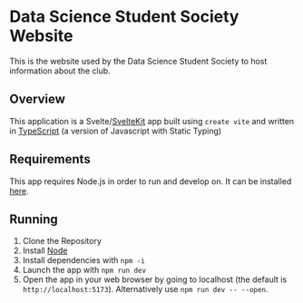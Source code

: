# Data Science Student Society Website
This is the website used by the Data Science Student Society to host information about the club. 
## Overview
This application is a Svelte/[SvelteKit](https://kit.svelte.dev/docs/introduction) app built using `create vite` and written in [TypeScript](https://www.typescriptlang.org/docs/) (a version of Javascript with Static Typing)

## Requirements
This app requires Node.js in order to run and develop on. It can be installed [here](https://nodejs.org/en/).

## Running

 1. Clone the Repository
 2. Install [Node](https://nodejs.org/en/)
 3. Install dependencies with `npm -i`
 4. Launch the app with `npm run dev`
 5. Open the app in your web browser by going to localhost (the default is `http://localhost:5173`). Alternatively use `npm run dev -- --open`.

